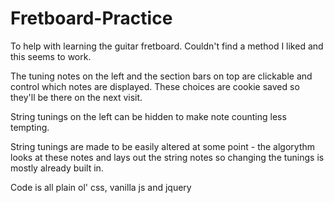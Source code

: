 # Fretboard-Practice

To help with learning the guitar fretboard.  Couldn't find a method I liked and this seems to work.

The tuning notes on the left and the section bars on top are clickable and control which notes are displayed.
These choices are cookie saved so they'll be there on the next visit.

String tunings on the left can be hidden to make note counting less tempting.

String tunings are made to be easily altered at some point - the algorythm looks at these notes and lays out the string notes so changing the tunings is mostly already built in.

Code is all plain ol' css, vanilla js and jquery